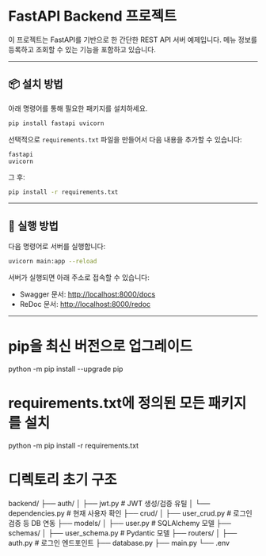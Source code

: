 # FastAPI Backend 프로젝트

이 프로젝트는 FastAPI를 기반으로 한 간단한 REST API 서버 예제입니다. 메뉴 정보를 등록하고 조회할 수 있는 기능을 포함하고 있습니다.

---

## 📦 설치 방법

아래 명령어를 통해 필요한 패키지를 설치하세요.

```bash
pip install fastapi uvicorn
```

선택적으로 `requirements.txt` 파일을 만들어서 다음 내용을 추가할 수 있습니다:

```
fastapi
uvicorn
```

그 후:

```bash
pip install -r requirements.txt
```

---

## 🚀 실행 방법

다음 명령어로 서버를 실행합니다:

```bash
uvicorn main:app --reload
```

서버가 실행되면 아래 주소로 접속할 수 있습니다:

- Swagger 문서: [http://localhost:8000/docs](http://localhost:8000/docs)
- ReDoc 문서: [http://localhost:8000/redoc](http://localhost:8000/redoc)

---

# pip을 최신 버전으로 업그레이드
python -m pip install --upgrade pip
# requirements.txt에 정의된 모든 패키지를 설치
python -m pip install -r requirements.txt

# 디렉토리 초기 구조
backend/
├── auth/
│   ├── jwt.py              # JWT 생성/검증 유틸
│   └── dependencies.py     # 현재 사용자 확인
├── crud/
│   ├── user_crud.py        # 로그인 검증 등 DB 연동
├── models/
│   ├── user.py             # SQLAlchemy 모델
├── schemas/
│   ├── user_schema.py      # Pydantic 모델
├── routers/
│   ├── auth.py             # 로그인 엔드포인트
├── database.py
├── main.py
└── .env